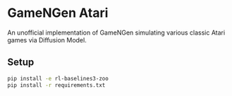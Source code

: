 # GameNGen Atari

An unofficial implementation of GameNGen simulating various classic Atari games via Diffusion Model.

## Setup

```bash
pip install -e rl-baselines3-zoo
pip install -r requirements.txt
```
